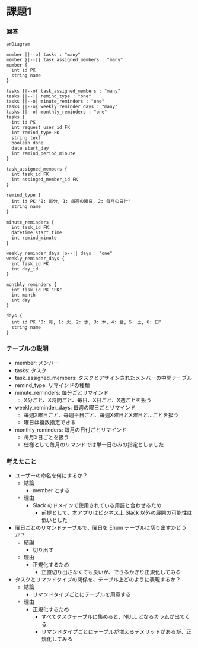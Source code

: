 # 課題1

### 回答

```mermaid
erDiagram

member ||--o{ tasks : "many"
member }|--|| task_assigned_members : "many"
member {
  int id PK
  string name
}

tasks ||--o{ task_assigned_members : "many"
tasks ||--|| remind_type : "one"
tasks ||--o| minute_reminders : "one"
tasks ||--o{ weekly_reminder_days : "many"
tasks ||--o| monthly_reminders : "one"
tasks {
  int id PK
  int request_user_id FK
  int remind_type FK
  string text
  boolean done
  date start_day
  int remind_period_minute
}

task_assigned_members {
  int task_id FK
  int assinged_member_id FK 
}

remind_type {
  int id PK "0: 毎分, 1: 毎週の曜日, 2: 毎月の日付"
  string name
}

minute_reminders {
  int task_id FK
  datetime start_time
  int remind_minute
}

weekly_reminder_days |o--|| days : "one"
weekly_reminder_days {
  int task_id FK
  int day_id 
}

monthly_reminders {
  int task_id PK "FK"
  int month 
  int day
}

days {
  int id PK "0: 月, 1: 火, 2: 水, 3: 木, 4: 金, 5: 土, 6: 日"
  string name
}
```

### テーブルの説明

- member: メンバー
- tasks: タスク
- task_assigned_members: タスクとアサインされたメンバーの中間テーブル
- remind_type: リマインドの種類
- minute_reminders: 毎分ごとリマインド
  - X分ごと、X時間ごと、毎日、X日ごと、X週ごとを扱う
- weekly_reminder_days: 毎週の曜日ごとリマインド
  - 毎週X曜日ごと、毎週平日ごと、毎週X曜日とX曜日と...ごとを扱う
  - 曜日は複数指定できる
- monthly_reminders: 毎月の日付ごとリマインド
  - 毎月X日ごとを扱う
  - 仕様として毎月のリマンドでは単一日のみの指定としました

### 考えたこと

- ユーザーの命名を何にするか？
  - 結論
    - member とする
  - 理由
    - Slack のドメインで使用されている用語と合わせるため
      - 前提として、本アプリはビジネス上 Slack 以外の展開の可能性は低いとした
- 曜日ごとのリマンドテーブルで、曜日を Enum テーブルに切り出すかどうか？
  - 結論
    - 切り出す
  - 理由
    - 正規化するため
      - 正直切り出さなくても良いが、できるかぎり正規化してみる
- タスクとリマンドタイプの関係を、テーブル上どのように表現するか？
  - 結論
    - リマンドタイプごとにテーブルを用意する
  - 理由
    - 正規化するため
      - すべてタスクテーブルに集めると、NULL となるカラムが出てくる
      - リマンドタイプごとにテーブルが増えるデメリットがあるが、正規化してみる
